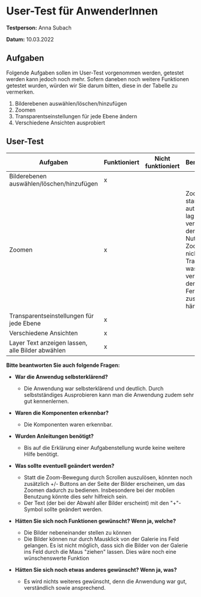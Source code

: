 # User-Test für AnwenderInnen

**Testperson:** Anna Subach

**Datum:** 10.03.2022

## Aufgaben

Folgende Aufgaben sollen im User-Test vorgenommen werden, getestet werden kann jedoch noch mehr. 
Sofern daneben noch weitere Funktionen getestet wurden, würden wir Sie darum bitten, diese in der Tabelle zu vermerken.

1) Bilderebenen auswählen/löschen/hinzufügen
2) Zoomen
3) Transparentseinstellungen für jede Ebene ändern
4) Verschiedene Ansichten ausprobiert

## User-Test 

| **Aufgaben**                              	| Funktioniert 	| Nicht funktioniert 	| Bemerkungen 	|
|-------------------------------------------	|--------------	|--------------------	|-------------	|
| Bilderebenen auswählen/löschen/hinzufügen 	|        x      	|                    	|             	|
| Zoomen                                    	|          x    	|                    	|  Zoomen startete automatisch, lag aber vermutlich an der Maus. Nutzung des Zooms ging nicht über Trackpad, was jedoch vermutlich mit den Fernzugriff zusammen hängt           	|
| Transparentseinstellungen für jede Ebene  	|          x    	|                    	|             	|
| Verschiedene Ansichten  	|       x       	|                    	|             	|
| Layer Text anzeigen lassen, alle Bilder abwählen | x |  |  |

**Bitte beantworten Sie auch folgende Fragen:**

- **War die Anwendug selbsterklärend?**
  - Die Anwendung war selbsterklärend und deutlich. Durch selbstständiges Ausprobieren kann man die Anwendung zudem sehr gut kennenlernen.

- **Waren die Komponenten erkennbar?**
  - Die Komponenten waren erkennbar.

- **Wurden Anleitungen benötigt?**
  - Bis auf die Erklärung einer Aufgabenstellung wurde keine weitere Hilfe benötigt.

- **Was sollte eventuell geändert werden?**
  - Statt die Zoom-Bewegung durch Scrollen auszulösen, könnten noch zusätzlich +/- Buttons an der Seite der Bilder erscheinen, um das Zoomen dadurch zu bedienen.     Insbesondere bei der mobilen Benutzung könnte dies sehr hilfreich sein.
  - Der Text (der bei der Abwahl aller Bilder erscheint) mit den "+"-Symbol sollte geändert werden.

- **Hätten Sie sich noch Funktionen gewünscht? Wenn ja, welche?**
  - Die Bilder nebeneinander stellen zu können
  - Die Bilder können nur durch Mausklick von der Galerie ins Feld gelangen. Es ist nicht möglich, dass sich die Bilder von der Galerie ins Feld durch die Maus "ziehen" lassen. Dies wäre noch eine wünschenswerte Funktion

- **Hätten Sie sich noch etwas anderes gewünscht? Wenn ja, was?**
  - Es wird nichts weiteres gewünscht, denn die Anwendung war gut, verständlich sowie ansprechend.
